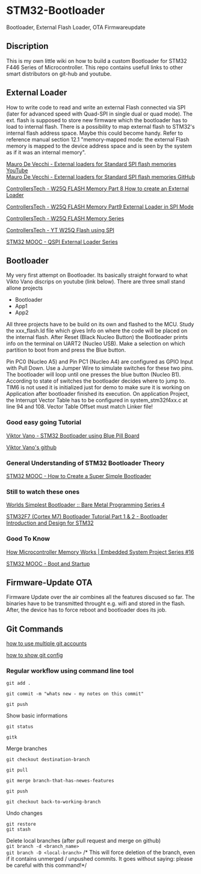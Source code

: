 # STM32-Bootloader
Bootloader, External Flash Loader, OTA Firmwareupdate
## Discription
This is my own little wiki on how to build a custom Bootloader for STM32 F446 Series of Microcontroller. This repo contains usefull links to other smart distributors on git-hub and youtube.

## External Loader
How to write code to read and write an external Flash connected via SPI (later for advanced speed with Quad-SPI in single dual or quad mode). The ext. flash is supposed to store new firmware which the bootloader has to load to internal flash. There is a possibility to map external flash to STM32's internal flash address space. Maybe this could become handy. Refer to reference manual section 12.1 "memory-mapped mode: the external Flash memory is mapped to the device address space and is seen by the system as if it was an internal memory".

[Mauro De Vecchi - External loaders for Standard SPI flash memories YouTube](https://www.youtube.com/watch?v=KlG2doCkREM)  
[Mauro De Vecchi - External loaders for Standard SPI flash memories GitHub](https://github.com/maudeve-it/W25Qxxx_SPI_FLASH_STM32/tree/main)

[ControllersTech - W25Q FLASH Memory Part 8 How to create an External Loader](https://www.youtube.com/watch?v=WJIzwxiXmOM)

[ControllersTech - W25Q FLASH Memory Part9 External Loader in SPI Mode](https://www.youtube.com/watch?v=Gil_LbT5UVw)

[ControllersTech - W25Q FLASH Memory Series](https://controllerstech.com/w25q-flash-series/)

[ControllersTech - YT W25Q Flash using SPI](https://www.youtube.com/playlist?list=PLfIJKC1ud8gjUw1ExWVbeLsozbdOOigQx)

[STM32 MOOC - QSPI External Loader Series](https://www.st.com/content/st_com/en/support/learning/stm32-education/stm32-moocs/external_QSPI_loader.html)


## Bootloader
My very first attempt on Bootloader. Its basically straight forward to what Vikto Vano discrips on youtube (link below). There are three small stand allone projects

- Bootloader
- App1
- App2

All three projects have to be build on its own and flashed to the MCU. Study the xxx_flash.ld file which gives Info on where the code will be placed on the internal flash. After Reset (Black Nucleo Button) the Bootloader prints info on the terminal on UART2 (Nucleo USB). Make a selection on which partition to boot from and press the Blue button.

Pin PC0 (Nucleo A5) and Pin PC1 (Nucleo A4) are configured as GPIO Input with Pull Down. Use a Jumper Wire to simulate switches for these two pins. The bootloader will loop until one presses the blue button (Nucleo B1). According to state of switches the bootloader decides where to jump to. TIM6 is not used it is initialized just for demo to make sure it is working on Application after bootloader finished its execution. On application Project, the Interrupt Vector Table has to be configured in system_stm32f4xx.c at line 94 and 108. Vector Table Offset must match Linker file!

### Good easy going Tutorial
[Viktor Vano - STM32 Bootloader using Blue Pill Board](https://www.youtube.com/watch?v=S0s69xNE1dE)

[Viktor Vano's github](https://github.com/viktorvano/STM32-Bootloader)

### General Understanding of STM32 Bootloader Theory
[STM32 MOOC - How to Create a Super Simple Bootloader](https://www.youtube.com/watch?v=OkUQ3iMmiYQ&list=PLnMKNibPkDnH_8HFGBt0-Awf3Gvj4O2O4&index=74)

### Still to watch these ones
[Worlds Simplest Bootloader :: Bare Metal Programming Series 4](https://www.youtube.com/watch?v=cfNJ85cX-ms)

[STM32F7 (Cortex M7) Bootloader Tutorial Part 1 & 2 - Bootloader Introduction and Design for STM32](https://www.youtube.com/watch?v=jzo7z2gNBgg)

### Good To Know
[How Microcontroller Memory Works | Embedded System Project Series #16](https://www.youtube.com/watch?v=hyIEUCIVhQQ)

[STM32 MOOC - Boot and Startup](https://www.st.com/content/st_com/en/support/learning/stm32-education/stm32-moocs/STM32_boot_startup_MOOC.html)

## Firmware-Update OTA
Firmware Update over the air combines all the features discused so far. The binaries have to be transmitted throught e.g. wifi and stored in the flash. After, the device has to force reboot and bootloader does its job.

## Git Commands
[how to use multiple git accounts](https://www.howtogeek.com/devops/how-to-manage-multiple-git-accounts-on-one-system/)

[how to show git config](https://stackoverflow.com/questions/12254076/how-do-i-show-my-global-git-configuration)

### Regular workflow using command line tool

`git add .`

`git commit -m "whats new - my notes on this commit"`

`git push`

Show basic informations

`git status`

`gitk`

Merge branches

`git checkout destination-branch`

`git pull`

`git merge branch-that-has-newes-features`

`git push`

`git checkout back-to-working-branch`

Undo changes

`git restore`  
`git stash`  

Delete local branches (after pull request and merge on github)  
`git branch -d <branch_name>`  
`git branch -D <local-branch>` /* This will force deletion of the branch, even if it contains unmerged / unpushed commits. It goes without saying: please be careful with this command!*/  
